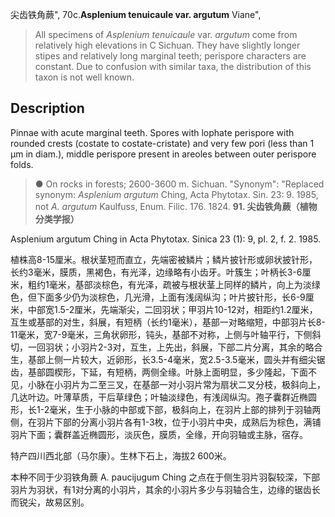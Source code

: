 尖齿铁角蕨",
70c.**Asplenium tenuicaule var. argutum** Viane",

> All specimens of *Asplenium tenuicaule* var. *argutum* come from relatively high elevations in C Sichuan. They have slightly longer stipes and relatively long marginal teeth; perispore characters are constant. Due to confusion with similar taxa, the distribution of this taxon is not well known.

## Description
Pinnae with acute marginal teeth. Spores with lophate perispore with rounded crests (costate to costate-cristate) and very few pori (less than 1 µm in diam.), middle perispore present in areoles between outer perispore folds.

> ● On rocks in forests; 2600-3600 m. Sichuan.
  "Synonym": "Replaced synonym: *Asplenium argutum* Ching, Acta Phytotax. Sin. 23: 9. 1985, not *A. argutum* Kaulfuss, Enum. Filic. 176. 1824.
**91. 尖齿铁角蕨（植物分类学报）**

Asplenium argutum Ching in Acta Phytotax. Sinica 23 (1): 9, pl. 2, f. 2. 1985.

植株高8-15厘米。根状茎短而直立，先端密被鳞片；鳞片披针形或卵状披针形，长约3毫米，膜质，黑褐色，有光泽，边缘略有小齿牙。叶簇生；叶柄长3-6厘米，粗约1毫米，基部淡棕色，有光泽，疏被与根状茎上同样的鳞片，向上为淡绿色，但下面多少仍为淡棕色，几光滑，上面有浅阔纵沟；叶片披针形，长6-9厘米，中部宽1.5-2厘米，先端渐尖，二回羽状；甲羽片10-12对，相距约1.2厘米，互生或基部的对生，斜展，有短柄（长约1毫米），基部一对略缩短，中部羽片长8-11毫米，宽7-9毫米，三角状卵形，钝头，基部不对称，上侧与叶轴平行，下侧斜切，一回羽状；小羽片2-3对，互生，上先出，斜展，下部二片分离，其余的略合生，基部上侧一片较大，近卵形，长3.5-4毫米，宽2.5-3.5毫米，圆头并有细尖锯齿，基部圆楔形，下延，有短柄，两侧全缘。叶脉上面明显，多少隆起，下面不见，小脉在小羽片为二至三叉，在基部一对小羽片常为扇状二叉分枝，极斜向上，几达叶边。叶薄草质，干后草绿色；叶轴淡绿色，有浅阔纵沟。孢子囊群近椭圆形，长1-2毫米，生于小脉的中部或下部，极斜向上，在羽片上部的排列于羽轴两侧，在羽片下部的分离小羽片各有1-3枚，位于小羽片中央，成熟后为棕色，满铺羽片下面；囊群盖近椭圆形，淡灰色，膜质，全缘，开向羽轴或主脉，宿存。

特产四川西北部（马尔康）。生林下石上，海拔2 600米。

本种不同于少羽铁角蕨 A. paucijugum Ching 之点在于侧生羽片羽裂较深，下部羽片为羽状，有1对分离的小羽片，其余的小羽片多少与羽轴合生，边缘的锯齿长而锐尖，故易区别。

